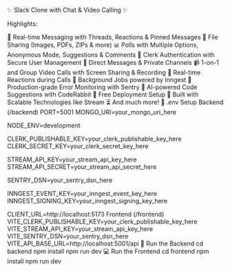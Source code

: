 ✨ Slack Clone with Chat & Video Calling ✨

Highlights:

💬 Real-time Messaging with Threads, Reactions & Pinned Messages
📂 File Sharing (Images, PDFs, ZIPs & more)
📊 Polls with Multiple Options, Anonymous Mode, Suggestions & Comments
🔐 Clerk Authentication with Secure User Management
📨 Direct Messages & Private Channels
📹 1-on-1 and Group Video Calls with Screen Sharing & Recording
🎉 Real-time Reactions during Calls
🔧 Background Jobs powered by Inngest
🚨 Production-grade Error Monitoring with Sentry
🤖 AI-powered Code Suggestions with CodeRabbit
🚀 Free Deployment Setup
🎯 Built with Scalable Technologies like Stream
⏳ And much more!
🧪 .env Setup
Backend (/backend)
PORT=5001
MONGO_URI=your_mongo_uri_here

NODE_ENV=development

CLERK_PUBLISHABLE_KEY=your_clerk_publishable_key_here
CLERK_SECRET_KEY=your_clerk_secret_key_here

STREAM_API_KEY=your_stream_api_key_here
STREAM_API_SECRET=your_stream_api_secret_here

SENTRY_DSN=your_sentry_dsn_here

INNGEST_EVENT_KEY=your_inngest_event_key_here
INNGEST_SIGNING_KEY=your_inngest_signing_key_here

CLIENT_URL=http://localhost:5173
Frontend (/frontend)
VITE_CLERK_PUBLISHABLE_KEY=your_clerk_publishable_key_here
VITE_STREAM_API_KEY=your_stream_api_key_here
VITE_SENTRY_DSN=your_sentry_dsn_here
VITE_API_BASE_URL=http://localhost:5001/api
🔧 Run the Backend
cd backend
npm install
npm run dev
💻 Run the Frontend
cd frontend
npm install
npm run dev